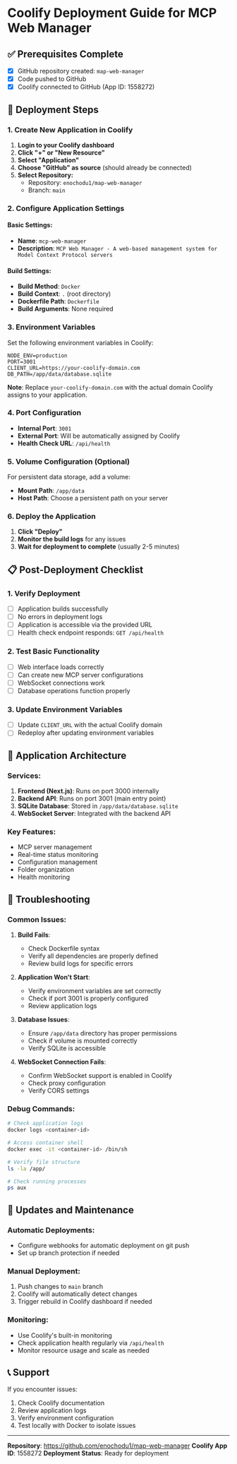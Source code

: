 # Coolify Deployment Guide for MCP Web Manager

## ✅ Prerequisites Complete
- [x] GitHub repository created: `map-web-manager`
- [x] Code pushed to GitHub
- [x] Coolify connected to GitHub (App ID: 1558272)

## 🚀 Deployment Steps

### 1. Create New Application in Coolify

1. **Login to your Coolify dashboard**
2. **Click "+" or "New Resource"**
3. **Select "Application"**
4. **Choose "GitHub" as source** (should already be connected)
5. **Select Repository:**
   - Repository: `enochodu1/map-web-manager`
   - Branch: `main`

### 2. Configure Application Settings

#### Basic Settings:
- **Name**: `mcp-web-manager`
- **Description**: `MCP Web Manager - A web-based management system for Model Context Protocol servers`

#### Build Settings:
- **Build Method**: `Docker`
- **Build Context**: `.` (root directory)
- **Dockerfile Path**: `Dockerfile`
- **Build Arguments**: None required

### 3. Environment Variables

Set the following environment variables in Coolify:

```env
NODE_ENV=production
PORT=3001
CLIENT_URL=https://your-coolify-domain.com
DB_PATH=/app/data/database.sqlite
```

**Note**: Replace `your-coolify-domain.com` with the actual domain Coolify assigns to your application.

### 4. Port Configuration

- **Internal Port**: `3001`
- **External Port**: Will be automatically assigned by Coolify
- **Health Check URL**: `/api/health`

### 5. Volume Configuration (Optional)

For persistent data storage, add a volume:
- **Mount Path**: `/app/data`
- **Host Path**: Choose a persistent path on your server

### 6. Deploy the Application

1. **Click "Deploy"**
2. **Monitor the build logs** for any issues
3. **Wait for deployment to complete** (usually 2-5 minutes)

## 📋 Post-Deployment Checklist

### 1. Verify Deployment
- [ ] Application builds successfully
- [ ] No errors in deployment logs
- [ ] Application is accessible via the provided URL
- [ ] Health check endpoint responds: `GET /api/health`

### 2. Test Basic Functionality
- [ ] Web interface loads correctly
- [ ] Can create new MCP server configurations
- [ ] WebSocket connections work
- [ ] Database operations function properly

### 3. Update Environment Variables
- [ ] Update `CLIENT_URL` with the actual Coolify domain
- [ ] Redeploy after updating environment variables

## 🔧 Application Architecture

### Services:
1. **Frontend (Next.js)**: Runs on port 3000 internally
2. **Backend API**: Runs on port 3001 (main entry point)
3. **SQLite Database**: Stored in `/app/data/database.sqlite`
4. **WebSocket Server**: Integrated with the backend API

### Key Features:
- MCP server management
- Real-time status monitoring
- Configuration management
- Folder organization
- Health monitoring

## 🐛 Troubleshooting

### Common Issues:

1. **Build Fails**:
   - Check Dockerfile syntax
   - Verify all dependencies are properly defined
   - Review build logs for specific errors

2. **Application Won't Start**:
   - Verify environment variables are set correctly
   - Check if port 3001 is properly configured
   - Review application logs

3. **Database Issues**:
   - Ensure `/app/data` directory has proper permissions
   - Check if volume is mounted correctly
   - Verify SQLite is accessible

4. **WebSocket Connection Fails**:
   - Confirm WebSocket support is enabled in Coolify
   - Check proxy configuration
   - Verify CORS settings

### Debug Commands:

```bash
# Check application logs
docker logs <container-id>

# Access container shell
docker exec -it <container-id> /bin/sh

# Verify file structure
ls -la /app/

# Check running processes
ps aux
```

## 🔄 Updates and Maintenance

### Automatic Deployments:
- Configure webhooks for automatic deployment on git push
- Set up branch protection if needed

### Manual Deployment:
1. Push changes to `main` branch
2. Coolify will automatically detect changes
3. Trigger rebuild in Coolify dashboard if needed

### Monitoring:
- Use Coolify's built-in monitoring
- Check application health regularly via `/api/health`
- Monitor resource usage and scale as needed

## 📞 Support

If you encounter issues:
1. Check Coolify documentation
2. Review application logs
3. Verify environment configuration
4. Test locally with Docker to isolate issues

---

**Repository**: https://github.com/enochodu1/map-web-manager
**Coolify App ID**: 1558272
**Deployment Status**: Ready for deployment 